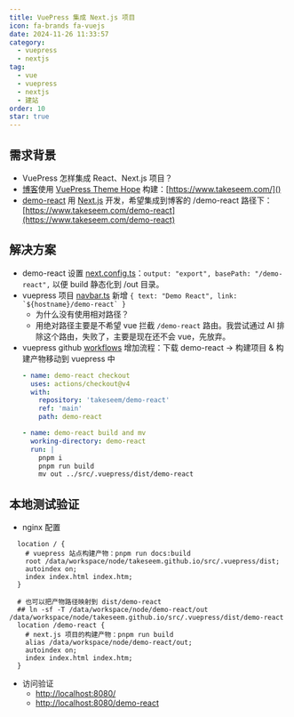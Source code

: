 ```yaml
---
title: VuePress 集成 Next.js 项目
icon: fa-brands fa-vuejs
date: 2024-11-26 11:33:57
category:
  - vuepress
  - nextjs
tag:
  - vue
  - vuepress
  - nextjs
  - 建站
order: 10
star: true
---
```


## 需求背景
- VuePress 怎样集成 React、Next.js 项目？
- [博客](https://github.com/takeseem/takeseem.github.io)使用 [VuePress Theme Hope](https://theme-hope.vuejs.press/zh/) 构建：[https://www.takeseem.com/]()
- [demo-react](https://github.com/takeseem/demo-react) 用 [Next.js](https://nextjs.org/) 开发，希望集成到博客的 /demo-react 路径下：[https://www.takeseem.com/demo-react](https://www.takeseem.com/demo-react)

## 解决方案

- demo-react 设置 [next.config.ts](https://github.com/takeseem/demo-react/blob/main/next.config.ts#L4)：`output: "export", basePath: "/demo-react",` 以便 build 静态化到 /out 目录。
- vuepress 项目 [navbar.ts](https://github.com/takeseem/takeseem.github.io/blob/main/src/.vuepress/navbar.ts#L12) 新增 ```{ text: "Demo React", link: `${hostname}/demo-react` }```
  - 为什么没有使用相对路径？
  - 用绝对路径主要是不希望 vue 拦截 `/demo-react` 路由。我尝试通过 AI 排除这个路由，失败了，主要是现在还不会 vue，先放弃。
- vuepress github [workflows](https://github.com/takeseem/takeseem.github.io/blob/main/.github/workflows/deploy-docs.yml#L47) 增加流程：下载 demo-react -> 构建项目 & 构建产物移动到 vuepress 中
  ```yaml
  - name: demo-react checkout
    uses: actions/checkout@v4
    with:
      repository: 'takeseem/demo-react'
      ref: 'main'
      path: demo-react

  - name: demo-react build and mv
    working-directory: demo-react
    run: |
      pnpm i
      pnpm run build
      mv out ../src/.vuepress/dist/demo-react
  ```

## 本地测试验证
- nginx 配置
```
  location / {
    # vuepress 站点构建产物：pnpm run docs:build
    root /data/workspace/node/takeseem.github.io/src/.vuepress/dist;
    autoindex on;
    index index.html index.htm;
  }
  
  # 也可以把产物路径映射到 dist/demo-react
  ## ln -sf -T /data/workspace/node/demo-react/out /data/workspace/node/takeseem.github.io/src/.vuepress/dist/demo-react
  location /demo-react {
    # next.js 项目的构建产物：pnpm run build
    alias /data/workspace/node/demo-react/out;
    autoindex on;
    index index.html index.htm;
  }
```
- 访问验证
  - [http://localhost:8080/]()
  - [http://localhost:8080/demo-react]()